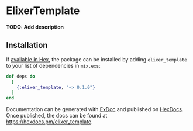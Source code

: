 # ElixerTemplate

**TODO: Add description**

## Installation

If [available in Hex](https://hex.pm/docs/publish), the package can be installed
by adding `elixer_template` to your list of dependencies in `mix.exs`:

```elixir
def deps do
  [
    {:elixer_template, "~> 0.1.0"}
  ]
end
```

Documentation can be generated with [ExDoc](https://github.com/elixir-lang/ex_doc)
and published on [HexDocs](https://hexdocs.pm). Once published, the docs can
be found at <https://hexdocs.pm/elixer_template>.

